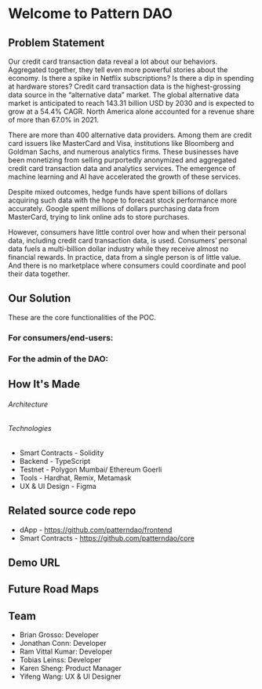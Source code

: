 

# Welcome to Pattern DAO


## Problem Statement

Our credit card transaction data reveal a lot about our behaviors. Aggregated together, they tell even more powerful stories about the economy. Is there a spike in Netflix subscriptions? Is there a dip in spending at hardware stores? Credit card transaction data is the highest-grossing data source in the “alternative data” market. The global alternative data market is anticipated to reach 143.31 billion USD by 2030 and is expected to grow at a 54.4% CAGR. North America alone accounted for a revenue share of more than 67.0% in 2021. 

There are more than 400 alternative data providers. Among them are credit card issuers like MasterCard and Visa, institutions like Bloomberg and Goldman Sachs, and numerous analytics firms. These businesses have been monetizing from selling purportedly anonymized and aggregated credit card transaction data and analytics services. The emergence of machine learning and AI have accelerated the growth of these services.

Despite mixed outcomes, hedge funds have spent billions of dollars acquiring such data with the hope to forecast stock performance more accurately. Google spent millions of dollars purchasing data from MasterCard, trying to link online ads to store purchases. 

However, consumers have little control over how and when their personal data, including credit card transaction data, is used. Consumers’ personal data fuels a multi-billion dollar industry while they receive almost no financial rewards. In practice, data from a single person is of little value. And there is no marketplace where consumers could coordinate and pool their data together. 


## Our Solution

These are the core functionalities of the POC. 

### For consumers/end-users: 

### For the admin of the DAO:

## How It's Made

###### Architecture

###### Technologies

- Smart Contracts - Solidity
- Backend - TypeScript
- Testnet - Polygon Mumbai/ Ethereum Goerli
- Tools - Hardhat, Remix, Metamask
- UX & UI Design - Figma

## Related source code repo

* dApp - https://github.com/patterndao/frontend
* Smart Contracts - https://github.com/patterndao/core

## Demo URL


##  Future Road Maps


## Team

* Brian Grosso: Developer
* Jonathan Conn: Developer
* Ram Vittal Kumar: Developer
* Tobias Leinss: Developer
* Karen Sheng: Product Manager
* Yifeng Wang: UX & UI Designer
